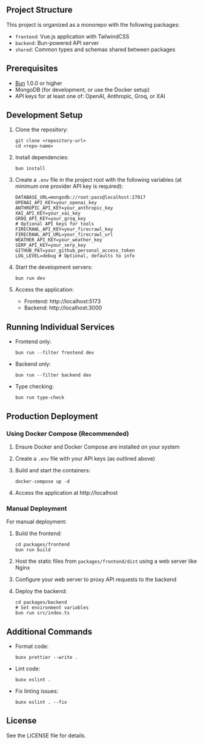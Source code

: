 ## Project Structure

This project is organized as a monorepo with the following packages:

- `frontend`: Vue.js application with TailwindCSS
- `backend`: Bun-powered API server
- `shared`: Common types and schemas shared between packages

## Prerequisites

- [Bun](https://bun.sh/) 1.0.0 or higher
- MongoDB (for development, or use the Docker setup)
- API keys for at least one of: OpenAI, Anthropic, Groq, or XAI

## Development Setup

1. Clone the repository:
   ```
   git clone <repository-url>
   cd <repo-name>
   ```

2. Install dependencies:
   ```
   bun install
   ```

3. Create a `.env` file in the project root with the following variables (at minimum one provider API key is required):
   ```
   DATABASE_URL=mongodb://root:pass@localhost:27017
   OPENAI_API_KEY=your_openai_key
   ANTHROPIC_API_KEY=your_anthropic_key
   XAI_API_KEY=your_xai_key
   GROQ_API_KEY=your_groq_key
   # Optional API keys for tools
   FIRECRAWL_API_KEY=your_firecrawl_key
   FIRECRAWL_API_URL=your_firecrawl_url
   WEATHER_API_KEY=your_weather_key
   SERP_API_KEY=your_serp_key
   GITHUB_PAT=your_github_personal_access_token
   LOG_LEVEL=debug # Optional, defaults to info
   ```

4. Start the development servers:
   ```
   bun run dev
   ```

5. Access the application:
   - Frontend: http://localhost:5173
   - Backend: http://localhost:3000

## Running Individual Services

- Frontend only:
  ```
  bun run --filter frontend dev
  ```

- Backend only:
  ```
  bun run --filter backend dev
  ```

- Type checking:
  ```
  bun run type-check
  ```

## Production Deployment

### Using Docker Compose (Recommended)

1. Ensure Docker and Docker Compose are installed on your system

2. Create a `.env` file with your API keys (as outlined above)

3. Build and start the containers:
   ```
   docker-compose up -d
   ```

4. Access the application at http://localhost

### Manual Deployment

For manual deployment:

1. Build the frontend:
   ```
   cd packages/frontend
   bun run build
   ```

2. Host the static files from `packages/frontend/dist` using a web server like Nginx 

3. Configure your web server to proxy API requests to the backend

4. Deploy the backend:
   ```
   cd packages/backend
   # Set environment variables
   bun run src/index.ts
   ```

## Additional Commands

- Format code:
  ```
  bunx prettier --write .
  ```

- Lint code:
  ```
  bunx eslint .
  ```

- Fix linting issues:
  ```
  bunx eslint . --fix
  ```

## License

See the LICENSE file for details.